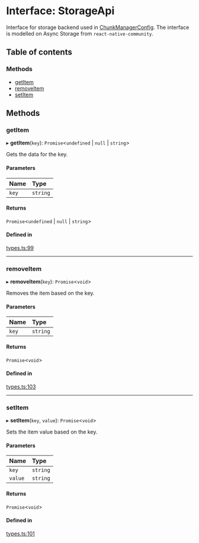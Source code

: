 # Interface: StorageApi

Interface for storage backend used in [ChunkManagerConfig](ChunkManagerConfig.md).
The interface is modelled on Async Storage from `react-native-community`.

## Table of contents

### Methods

- [getItem](StorageApi.md#getitem)
- [removeItem](StorageApi.md#removeitem)
- [setItem](StorageApi.md#setitem)

## Methods

### getItem

▸ **getItem**(`key`): `Promise`<`undefined` \| ``null`` \| `string`\>

Gets the data for the key.

#### Parameters

| Name | Type |
| :------ | :------ |
| `key` | `string` |

#### Returns

`Promise`<`undefined` \| ``null`` \| `string`\>

#### Defined in

[types.ts:99](https://github.com/callstack/repack/blob/a78f6b9/packages/repack/src/client/api/types.ts#L99)

___

### removeItem

▸ **removeItem**(`key`): `Promise`<`void`\>

Removes the item based on the key.

#### Parameters

| Name | Type |
| :------ | :------ |
| `key` | `string` |

#### Returns

`Promise`<`void`\>

#### Defined in

[types.ts:103](https://github.com/callstack/repack/blob/a78f6b9/packages/repack/src/client/api/types.ts#L103)

___

### setItem

▸ **setItem**(`key`, `value`): `Promise`<`void`\>

Sets the item value based on the key.

#### Parameters

| Name | Type |
| :------ | :------ |
| `key` | `string` |
| `value` | `string` |

#### Returns

`Promise`<`void`\>

#### Defined in

[types.ts:101](https://github.com/callstack/repack/blob/a78f6b9/packages/repack/src/client/api/types.ts#L101)
